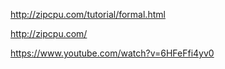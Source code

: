 
http://zipcpu.com/tutorial/formal.html

http://zipcpu.com/

https://www.youtube.com/watch?v=6HFeFfi4yv0


